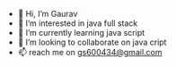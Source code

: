 - 👋 Hi, I’m Gaurav
- 👀 I’m interested in java full stack
- 🌱 I’m currently learning java script
- 💞️ I’m looking to collaborate on java cript
- 📫 reach me on gs600434@gmail.com

<!---
Aura-97/Aura-97 is a ✨ special ✨ repository because its `README.md` (this file) appears on your GitHub profile.
You can click the Preview link to take a look at your changes.
--->

